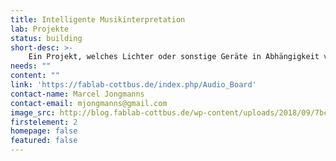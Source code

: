 ```yaml
---
title: Intelligente Musikinterpretation
lab: Projekte
status: building
short-desc: >-
    Ein Projekt, welches Lichter oder sonstige Geräte in Abhängigkeit von einem Audiosignal ansteuern kann. Die ursprüngliche Idee war es, eine Matrix aus RGB-LEDs so anzusteuern, dass eine Lichtshow abläuft, welche durch die Frequenz und Geschwindigkeit eines Liedes beeinflusst wird.
needs: ""
content: ""
link: 'https://fablab-cottbus.de/index.php/Audio_Board'
contact-name: Marcel Jongmanns
contact-email: mjongmanns@gmail.com
image_src: http://blog.fablab-cottbus.de/wp-content/uploads/2018/09/7bc2e0373505d888e6d2c46266003f8a06238ef1.jpeg
firstelement: 2
homepage: false
featured: false
---
```

